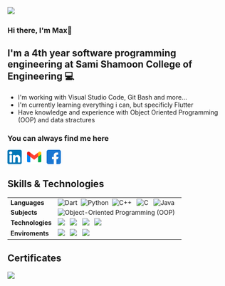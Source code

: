 ![](https://komarev.com/ghpvc/?username=JustMax7CB&color=blue&style=plastic)

### Hi there, I'm Max👋

## I'm a 4th year software programming engineering at Sami Shamoon College of Engineering 💻
- I'm working with Visual Studio Code, Git Bash and more...
- I'm currently learning everything i can, but specificly Flutter
- Have knowledge and experience with Object Oriented Programming (OOP) and data stractures


### You can always find me here 
[![LinkedIn](https://github.com/StavRabinovich/StavRabinovich/blob/main/icons/linkedin32.png)](https://www.linkedin.com/in/maximshapira/) &nbsp;
[![Email](https://github.com/StavRabinovich/StavRabinovich/blob/main/icons/gmail32.png)](mailto:itsjustmax9@gmail.com) &nbsp;
[![Facebook](https://github.com/StavRabinovich/StavRabinovich/blob/main/icons/facebook32.png)](https://www.facebook.com/MaxShap/)

 
 ## Skills & Technologies
| | |
|---|---|
| **Languages**	|   ![Dart](https://img.shields.io/badge/-Dart-000?&logo=Dart) &nbsp;![Python](https://img.shields.io/badge/-Python-000?&logo=Python) &nbsp;![C++](https://img.shields.io/badge/-C++-black?logo=Cplusplus&style=flat-square) &nbsp; ![C](https://img.shields.io/badge/-C-000?&logo=C) &nbsp; ![Java](https://img.shields.io/badge/-Java-000?&logo=Java&logoColor=007396) &nbsp; 
| **Subjects**	| ![Object-Oriented Programming (OOP)](https://img.shields.io/badge/-Object--Oriented%20Programming%20-black) &nbsp; 
| **Technologies**	|![](https://img.shields.io/badge/-Flutter-black?logo=Flutter&style=flat-square)  &nbsp; ![](https://img.shields.io/badge/-Firebase-black?logo=Firebase&style=flat-square)  &nbsp; ![](https://img.shields.io/badge/-Django-black?logo=Django&style=flat)  &nbsp; ![](https://img.shields.io/badge/-Tkinter-black?logo=Python&style=flat)  &nbsp; |
| **Enviroments** | ![](https://img.shields.io/badge/-VS%20Code-blue?logo=visualstudio&style=flat-square)  &nbsp;  ![](https://img.shields.io/badge/-PyCharm-black?logo=pycharm&style=flat-square)  &nbsp; ![](https://img.shields.io/badge/-GitHub-black?logo=github&style=flat-square) &nbsp;  |

## Certificates
<img src="https://udemy-certificate.s3.amazonaws.com/image/UC-257e7545-310a-4445-86a8-3ea462a8835a.jpg" width='350'>
<!--
**JustMax7CB/JustMax7CB** is a ✨ _special_ ✨ repository because its `README.md` (this file) appears on your GitHub profile.

Here are some ideas to get you started:

- 🔭 I’m currently working on ...
- 🌱 I’m currently learning ...
- 👯 I’m looking to collaborate on ...
- 🤔 I’m looking for help with ...
- 💬 Ask me about ...
- 📫 How to reach me: ...
- 😄 Pronouns: ...
- ⚡ Fun fact: ...
-->

